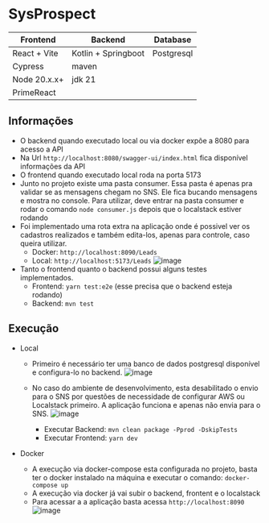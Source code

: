 # SysProspect

| Frontend      | Backend              | Database
| ------------- | -------------------- | ----------- |
| React + Vite  | Kotlin + Springboot  |  Postgresql |
| Cypress       | maven                |             |
| Node 20.x.x+  | jdk 21               |             |
| PrimeReact    |                      |             |

## Informações
 - O backend quando executado local ou via docker expõe a 8080 para acesso a API
 - Na Url ```http://localhost:8080/swagger-ui/index.html``` fica disponível informações da API
 - O frontend quando executado local roda na porta 5173
 - Junto no projeto existe uma pasta consumer. Essa pasta é apenas pra validar se as mensagens chegam no SNS. Ele fica bucando mensagens e mostra no console.
   Para utilizar, deve entrar na pasta consumer e rodar o comando ```node consumer.js``` depois que o localstack estiver rodando 
 - Foi implementado uma rota extra na aplicação onde é possivel ver os cadastros realizados e também edita-los, apenas para controle, caso queira utilizar.
   - Docker: ```http://localhost:8090/Leads ```
   - Local:  ```http://localhost:5173/Leads```
   ![image](https://github.com/user-attachments/assets/36536487-51f6-4280-a0db-0feddfe89863)
 - Tanto o frontend quanto o backend possui alguns testes implementados.
   - Frontend: ```yarn test:e2e``` (esse precisa que o backend esteja rodando)
   - Backend:  ```mvn test```
## Execução
  - Local
    - Primeiro é necessário ter uma banco de dados postgresql disponível e configura-lo no backend.
    ![image](https://github.com/user-attachments/assets/12e3615c-bda3-4f3d-8a1c-445b578e7f42)
    - No caso do ambiente de desenvolvimento, esta desabilitado o envio para o SNS por questões de necessidade de configurar AWS ou Localstack primeiro. A aplicação funciona e apenas não envia para o SNS.
    ![image](https://github.com/user-attachments/assets/f60b86f1-93cb-4c2c-8313-4b54d4742e36)
     
      - Executar Backend: ```mvn clean package -Pprod -DskipTests```
      - Executar Frontend: ```yarn dev```

  - Docker
    - A execução via docker-compose esta configurada no projeto, basta ter o docker instalado na máquina e executar o comando: ```docker-compose up```
    - A execução via docker já vai subir o backend, frontent e o localstack
    - Para acessar a a aplicação basta acessa ```http://localhost:8090```
    ![image](https://github.com/user-attachments/assets/26a5fe86-6da5-4cc5-9f1f-0c63cb80ea9d)
